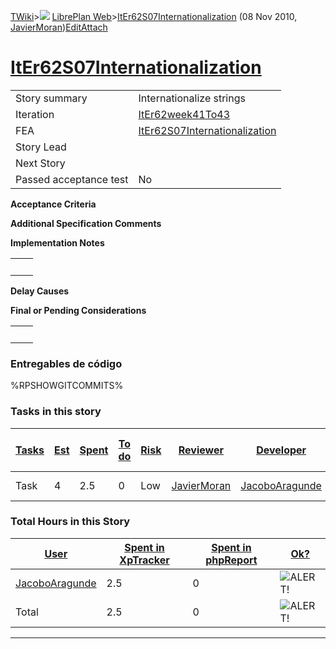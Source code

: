 [TWiki](/twiki/Main/WebHome)&gt;![](/twiki/TWiki/TWikiDocGraphics/web-bg-small.gif) [LibrePlan Web](/twiki/LibrePlan/WebHome)&gt;[ItEr62S07Internationalization](http://wiki.libreplan-enterprise.com/twiki/LibrePlan/ItEr62S07Internationalization "Topic revision: 3 (08 Nov 2010 - 19:34:32)") (08 Nov 2010, [JavierMoran](/twiki/Main/JavierMoran))[Edit](http://wiki.libreplan-enterprise.com/twiki/bin/edit/LibrePlan/ItEr62S07Internationalization?t=1520337879 "Edit this topic text")[Attach](/twiki/bin/attach/LibrePlan/ItEr62S07Internationalization "Attach an image or document to this topic")

 [ItEr62S07Internationalization](/twiki/LibrePlan/ItEr62S07Internationalization)
=========================================================================================================================================



|                        |                                                                                          |
|------------------------|------------------------------------------------------------------------------------------|
| Story summary          | Internationalize strings                                                                 |
| Iteration              | [ItEr62week41To43](/twiki/LibrePlan/ItEr62week41To43)                           |
| FEA                    | [ItEr62S07Internationalization](/twiki/LibrePlan/ItEr62S07Internationalization) |
| Story Lead             |                                                                                          |
| Next Story             |                                                                                          |
| Passed acceptance test | No                                                                                       |

**Acceptance Criteria**

**Additional Specification Comments**

**Implementation Notes**

|     |     |
|-----|-----|
|     |     |

**Delay Causes**

**Final or Pending Considerations**

|     |     |
|-----|-----|
|     |     |

###  Entregables de código

%RPSHOWGITCOMMITS%

###  Tasks in this story



| [Tasks](http://wiki.libreplan-enterprise.com/twiki/LibrePlan/ItEr62S07Internationalization?sortcol=0;table=2;up=0#sorted_table "Sort by this column") | [Est](http://wiki.libreplan-enterprise.com/twiki/LibrePlan/ItEr62S07Internationalization?sortcol=1;table=2;up=0#sorted_table "Sort by this column") | [Spent](http://wiki.libreplan-enterprise.com/twiki/LibrePlan/ItEr62S07Internationalization?sortcol=2;table=2;up=0#sorted_table "Sort by this column") | [To do](http://wiki.libreplan-enterprise.com/twiki/LibrePlan/ItEr62S07Internationalization?sortcol=3;table=2;up=0#sorted_table "Sort by this column") | [Risk](http://wiki.libreplan-enterprise.com/twiki/LibrePlan/ItEr62S07Internationalization?sortcol=4;table=2;up=0#sorted_table "Sort by this column") | [Reviewer](http://wiki.libreplan-enterprise.com/twiki/LibrePlan/ItEr62S07Internationalization?sortcol=5;table=2;up=0#sorted_table "Sort by this column") | [Developer](http://wiki.libreplan-enterprise.com/twiki/LibrePlan/ItEr62S07Internationalization?sortcol=6;table=2;up=0#sorted_table "Sort by this column") | [Task Name](http://wiki.libreplan-enterprise.com/twiki/LibrePlan/ItEr62S07Internationalization?sortcol=7;table=2;up=0#sorted_table "Sort by this column") | [Start Date](http://wiki.libreplan-enterprise.com/twiki/LibrePlan/ItEr62S07Internationalization?sortcol=8;table=2;up=0#sorted_table "Sort by this column") | [Est End Date](http://wiki.libreplan-enterprise.com/twiki/LibrePlan/ItEr62S07Internationalization?sortcol=9;table=2;up=0#sorted_table "Sort by this column") | [End Date](http://wiki.libreplan-enterprise.com/twiki/LibrePlan/ItEr62S07Internationalization?sortcol=10;table=2;up=0#sorted_table "Sort by this column") |
|----------------------------------------------------------------------------------------------------------------------------------------------------------------|--------------------------------------------------------------------------------------------------------------------------------------------------------------|----------------------------------------------------------------------------------------------------------------------------------------------------------------|----------------------------------------------------------------------------------------------------------------------------------------------------------------|---------------------------------------------------------------------------------------------------------------------------------------------------------------|-------------------------------------------------------------------------------------------------------------------------------------------------------------------|--------------------------------------------------------------------------------------------------------------------------------------------------------------------|--------------------------------------------------------------------------------------------------------------------------------------------------------------------|---------------------------------------------------------------------------------------------------------------------------------------------------------------------|-----------------------------------------------------------------------------------------------------------------------------------------------------------------------|--------------------------------------------------------------------------------------------------------------------------------------------------------------------|
| Task                                                                                                                                                           | 4                                                                                                                                                            | 2.5                                                                                                                                                            | 0                                                                                                                                                              | Low                                                                                                                                                           | [JavierMoran](/twiki/Main/JavierMoran)                                                                                                                   | [JacoboAragunde](/twiki/Main/JacoboAragunde)                                                                                                              | [Internationalize strings](/twiki/LibrePlan/AnA06S02Internationalization#TasK1)                                                                           |                                                                                                                                                                     |                                                                                                                                                                       |                                                                                                                                                                    |

###  Total Hours in this Story

| [User](http://wiki.libreplan-enterprise.com/twiki/LibrePlan/ItEr62S07Internationalization?sortcol=0;table=3;up=0#sorted_table "Sort by this column") | [Spent in XpTracker](http://wiki.libreplan-enterprise.com/twiki/LibrePlan/ItEr62S07Internationalization?sortcol=1;table=3;up=0#sorted_table "Sort by this column") | [Spent in phpReport](http://wiki.libreplan-enterprise.com/twiki/LibrePlan/ItEr62S07Internationalization?sortcol=2;table=3;up=0#sorted_table "Sort by this column") | [Ok?](http://wiki.libreplan-enterprise.com/twiki/LibrePlan/ItEr62S07Internationalization?sortcol=3;table=3;up=0#sorted_table "Sort by this column") |
|---------------------------------------------------------------------------------------------------------------------------------------------------------------|-----------------------------------------------------------------------------------------------------------------------------------------------------------------------------|-----------------------------------------------------------------------------------------------------------------------------------------------------------------------------|--------------------------------------------------------------------------------------------------------------------------------------------------------------|
| [JacoboAragunde](/twiki/Main/JacoboAragunde)                                                                                                         | 2.5                                                                                                                                                                         | 0                                                                                                                                                                           | ![ALERT!](/twiki/TWiki/TWikiDocGraphics/warning.gif "ALERT!")                                                                                            |
| Total                                                                                                                                                         | 2.5                                                                                                                                                                         | 0                                                                                                                                                                           | ![ALERT!](/twiki/TWiki/TWikiDocGraphics/warning.gif "ALERT!")                                                                                            |

------------------------------------------------------------------------
